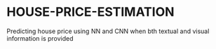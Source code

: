 # HOUSE-PRICE-ESTIMATION
Predicting house price using NN and CNN when bth textual and visual information is provided
